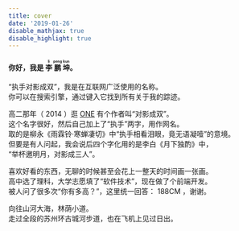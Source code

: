 ```yaml
---
title: cover
date: '2019-01-26'
disable_mathjax: true
disable_highlight: true
---
```


#### 你好，我是 <ruby>李<rt>li</rt></ruby> <ruby>鹏<rt>peng</rt></ruby> <ruby>坤<rt>kun</rt></ruby>。

“执手对影成双”，我是在互联网广泛使用的名称。  
你可以在搜索引擎，通过键入它找到所有关于我的踪迹。

高二那年（ 2014 ）逛 [ONE](http://wufazhuce.com/) 有个作者叫“对影成双”。  
这个名字很好，然后自己加上了“执手”两字，用作网名。  
取的是柳永《雨霖铃·寒蝉凄切》中“执手相看泪眼，竟无语凝噎”的意境。  
但要是有人问起，我会说后四个字化用的是李白《月下独酌》中，  
“举杯邀明月，对影成三人”。

喜欢好看的东西，无聊的时候甚至会花上一整天的时间画一张画。  
高中选了理科，大学志愿填了“软件技术”，现在做了个前端开发。  
被人问了很多次“你有多高？”，这里统一回答： 188CM ，谢谢。

向往山河大海，林荫小道。  
走过全段的苏州环古城河步道，也在飞机上见过日出。
